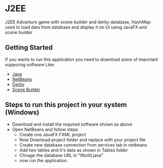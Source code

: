 # J2EE

J2EE Advanture game with scene builder and derby database, HashMap used to load data from database and display it on UI using JavaFX and scene builder

## Getting Started

If you wants to run this application you need to download some of important supporing software Like:
- [Java](https://www.java.com/download/ie_manual.jsp)
- [NetBeans](https://netbeans.apache.org/download/index.html)
- [Derby](https://db.apache.org/derby/derby_downloads.html)
- [Scene Builder](https://gluonhq.com/products/scene-builder/)

## Steps to run this project in your system (Windows)

- Download and install the required software shown as above
- Open NetBeans and follow steps
  - Create one JavaFX FXML project
  - Now Download project folder and replace with your project file
  - Create new database connection from services tab in netbeans
  - Add two tables and it's data as shown in Tables folder
  - Chnage the database URL in "World.java"
  - now run the application.
